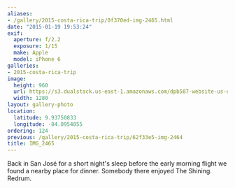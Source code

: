 ```yaml
---
aliases:
- /gallery/2015-costa-rica-trip/0f370ed-img-2465.html
date: "2015-01-19 19:53:24"
exif:
  aperture: f/2.2
  exposure: 1/15
  make: Apple
  model: iPhone 6
galleries:
- 2015-costa-rica-trip
image:
  height: 960
  url: https://s3.dualstack.us-east-1.amazonaws.com/dpb587-website-us-east-1/asset/gallery/2015-costa-rica-trip/0f370ed-img-2465~1280.jpg
  width: 1280
layout: gallery-photo
location:
  latitude: 9.93750833
  longitude: -84.0954055
ordering: 124
previous: /gallery/2015-costa-rica-trip/62f33e5-img-2464
title: IMG_2465
---
```


Back in San José for a short night's sleep before the early morning flight we found a nearby place for dinner. Somebody there enjoyed The Shining. Redrum.
